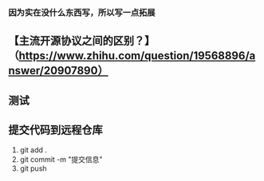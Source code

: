 ### 因为实在没什么东西写，所以写一点拓展
## 【主流开源协议之间的区别？】（https://www.zhihu.com/question/19568896/answer/20907890）
## 测试

## 提交代码到远程仓库
1. git add .
2. git commit -m "提交信息"
3. git push